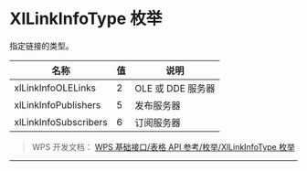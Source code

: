 # XlLinkInfoType 枚举

指定链接的类型。

| 名称                  | 值  | 说明              |
|-----------------------|-----|-------------------|
| xlLinkInfoOLELinks    | 2   | OLE 或 DDE 服务器 |
| xlLinkInfoPublishers  | 5   | 发布服务器        |
| xlLinkInfoSubscribers | 6   | 订阅服务器        |

> WPS 开发文档： [WPS 基础接口/表格 API 参考/枚举/XlLinkInfoType 枚举](https://qn.cache.wpscdn.cn/encs/doc/office_v19/topics/WPS%20%E5%9F%BA%E7%A1%80%E6%8E%A5%E5%8F%A3/%E8%A1%A8%E6%A0%BC%20API%20%E5%8F%82%E8%80%83/%E6%9E%9A%E4%B8%BE/XlLinkInfoType%20%E6%9E%9A%E4%B8%BE.html)

------------------------------------------------------------------------
